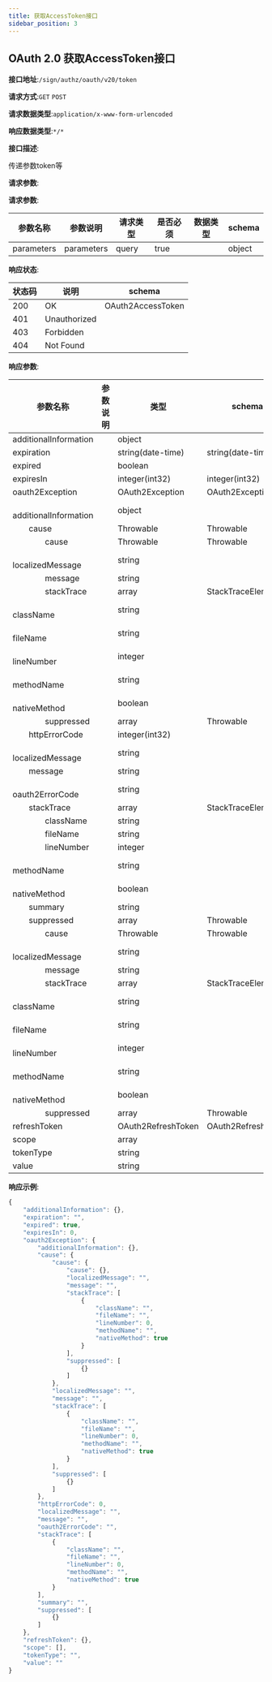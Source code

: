 ```yaml
---
title: 获取AccessToken接口
sidebar_position: 3
---
```


## OAuth 2.0 获取AccessToken接口


**接口地址**:`/sign/authz/oauth/v20/token`


**请求方式**:`GET` `POST`


**请求数据类型**:`application/x-www-form-urlencoded`


**响应数据类型**:`*/*`


**接口描述**:<p>传递参数token等</p>



**请求参数**:


**请求参数**:


| 参数名称 | 参数说明 | 请求类型    | 是否必须 | 数据类型 | schema |
| -------- | -------- | ----- | -------- | -------- | ------ |
|parameters|parameters|query|true||object|


**响应状态**:


| 状态码 | 说明 | schema |
| -------- | -------- | ----- | 
|200|OK|OAuth2AccessToken|
|401|Unauthorized||
|403|Forbidden||
|404|Not Found||


**响应参数**:


| 参数名称 | 参数说明 | 类型 | schema |
| -------- | -------- | ----- |----- | 
|additionalInformation||object||
|expiration||string(date-time)|string(date-time)|
|expired||boolean||
|expiresIn||integer(int32)|integer(int32)|
|oauth2Exception||OAuth2Exception|OAuth2Exception|
|&emsp;&emsp;additionalInformation||object||
|&emsp;&emsp;cause||Throwable|Throwable|
|&emsp;&emsp;&emsp;&emsp;cause||Throwable|Throwable|
|&emsp;&emsp;&emsp;&emsp;localizedMessage||string||
|&emsp;&emsp;&emsp;&emsp;message||string||
|&emsp;&emsp;&emsp;&emsp;stackTrace||array|StackTraceElement|
|&emsp;&emsp;&emsp;&emsp;&emsp;&emsp;className||string||
|&emsp;&emsp;&emsp;&emsp;&emsp;&emsp;fileName||string||
|&emsp;&emsp;&emsp;&emsp;&emsp;&emsp;lineNumber||integer||
|&emsp;&emsp;&emsp;&emsp;&emsp;&emsp;methodName||string||
|&emsp;&emsp;&emsp;&emsp;&emsp;&emsp;nativeMethod||boolean||
|&emsp;&emsp;&emsp;&emsp;suppressed||array|Throwable|
|&emsp;&emsp;httpErrorCode||integer(int32)||
|&emsp;&emsp;localizedMessage||string||
|&emsp;&emsp;message||string||
|&emsp;&emsp;oauth2ErrorCode||string||
|&emsp;&emsp;stackTrace||array|StackTraceElement|
|&emsp;&emsp;&emsp;&emsp;className||string||
|&emsp;&emsp;&emsp;&emsp;fileName||string||
|&emsp;&emsp;&emsp;&emsp;lineNumber||integer||
|&emsp;&emsp;&emsp;&emsp;methodName||string||
|&emsp;&emsp;&emsp;&emsp;nativeMethod||boolean||
|&emsp;&emsp;summary||string||
|&emsp;&emsp;suppressed||array|Throwable|
|&emsp;&emsp;&emsp;&emsp;cause||Throwable|Throwable|
|&emsp;&emsp;&emsp;&emsp;localizedMessage||string||
|&emsp;&emsp;&emsp;&emsp;message||string||
|&emsp;&emsp;&emsp;&emsp;stackTrace||array|StackTraceElement|
|&emsp;&emsp;&emsp;&emsp;&emsp;&emsp;className||string||
|&emsp;&emsp;&emsp;&emsp;&emsp;&emsp;fileName||string||
|&emsp;&emsp;&emsp;&emsp;&emsp;&emsp;lineNumber||integer||
|&emsp;&emsp;&emsp;&emsp;&emsp;&emsp;methodName||string||
|&emsp;&emsp;&emsp;&emsp;&emsp;&emsp;nativeMethod||boolean||
|&emsp;&emsp;&emsp;&emsp;suppressed||array|Throwable|
|refreshToken||OAuth2RefreshToken|OAuth2RefreshToken|
|scope||array||
|tokenType||string||
|value||string||


**响应示例**:
```javascript
{
	"additionalInformation": {},
	"expiration": "",
	"expired": true,
	"expiresIn": 0,
	"oauth2Exception": {
		"additionalInformation": {},
		"cause": {
			"cause": {
				"cause": {},
				"localizedMessage": "",
				"message": "",
				"stackTrace": [
					{
						"className": "",
						"fileName": "",
						"lineNumber": 0,
						"methodName": "",
						"nativeMethod": true
					}
				],
				"suppressed": [
					{}
				]
			},
			"localizedMessage": "",
			"message": "",
			"stackTrace": [
				{
					"className": "",
					"fileName": "",
					"lineNumber": 0,
					"methodName": "",
					"nativeMethod": true
				}
			],
			"suppressed": [
				{}
			]
		},
		"httpErrorCode": 0,
		"localizedMessage": "",
		"message": "",
		"oauth2ErrorCode": "",
		"stackTrace": [
			{
				"className": "",
				"fileName": "",
				"lineNumber": 0,
				"methodName": "",
				"nativeMethod": true
			}
		],
		"summary": "",
		"suppressed": [
			{}
		]
	},
	"refreshToken": {},
	"scope": [],
	"tokenType": "",
	"value": ""
}
```